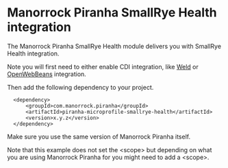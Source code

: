 
# Manorrock Piranha SmallRye Health integration

The Manorrock Piranha SmallRye Health  module delivers you with SmallRye Health
integration.

Note you will first need to either enable CDI integration, like [Weld](../piranha-weld/README.md) or [OpenWebBeans](../piranha-openwebbeans/README.md) integration.

Then add the following dependency to your project.

      <dependency>
          <groupId>com.manorrock.piranha</groupId>
          <artifactId>piranha-microprofile-smallrye-health</artifactId>
          <version>x.y.z</version>
      </dependency>

Make sure you use the same version of Manorrock Piranha itself.

Note that this example does not set the &lt;scope&gt; but depending on what you
are using Manorrock Piranha for you might need to add a &lt;scope&gt;.
